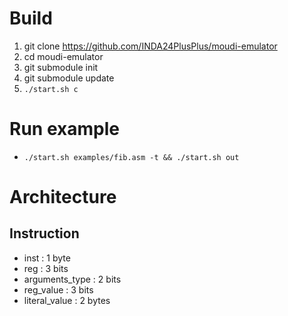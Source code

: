 # Build

1. git clone https://github.com/INDA24PlusPlus/moudi-emulator
2. cd moudi-emulator
3. git submodule init
4. git submodule update
5. ```./start.sh c```

# Run example

- ```./start.sh examples/fib.asm -t && ./start.sh out```

# Architecture

## Instruction

- inst : 1 byte
- reg : 3 bits
- arguments_type : 2 bits
- reg_value : 3 bits
- literal_value : 2 bytes

